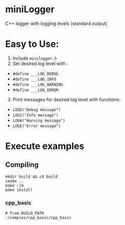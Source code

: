# miniLogger

C++ logger with logging levels (standard output)


# Easy to Use:

1) Include `minilogger.h`
2) Set desired log level with :
  * `#define ___LOG_DEBUG`
  * `#define ___LOG_INFO`
  * `#define ___LOG_WARNING`
  * `#define ___LOG_ERROR`
3) Print messages for desired log level with functions:
  * `LOGD("Debug message")`
  * `LOGI("Info message")`
  * `LOGW("Warning message")`
  * `LOGE("Error message")`


# Execute examples

## Compiling

```
mkdir build && cd build
cmake ..
make -j4
make install
```

### cpp_basic

```
# From BUILD_PATH
./samples/cpp_basic/cpp_basic
```

